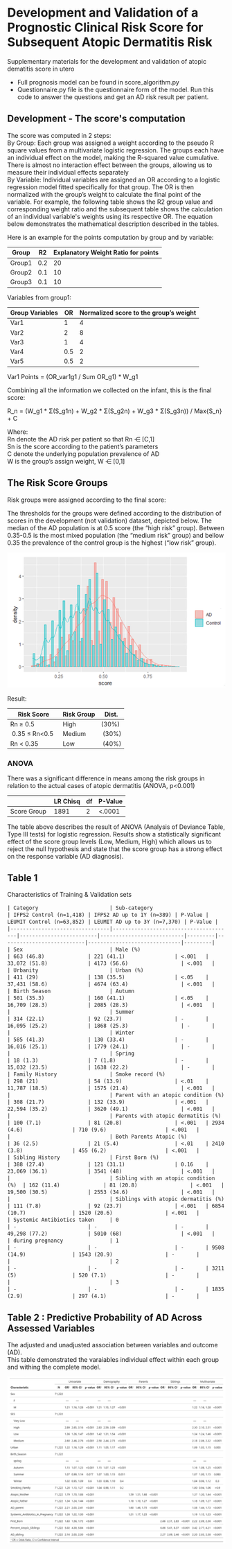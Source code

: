 # Development and Validation of a Prognostic Clinical Risk Score for Subsequent Atopic Dermatitis Risk  <br>
 Supplementary materials for the development and validation of atopic dematitis score in utero <br>
 * Full prognosis model can be found in score_algorithm.py <br>
 * Questionnaire.py file is the questionnaire form of the model. Run this code to answer the questions and get an AD risk result per patient.

## Development - The score's computation

The score was computed in 2 steps: <br>
By Group: Each group was assigned a weight according to the pseudo R square values from a multivariate logistic regression. The groups each have an individual effect on the model, making the R-squared value cumulative. There is almost no interaction effect between the groups, allowing us to measure their individual effects separately <br>
By Variable: Individual variables are assigned an OR according to a logistic regression model fitted specifically for that group. The OR is then normalized with the group’s weight to calculate the final point of the variable. For example, the following table shows the R2 group value and corresponding weight ratio and the subsequent table shows the calculation of an individual variable's weights using its respective OR. The equation below demonstrates the mathematical description described in the tables.  <br>

Here is an example for the points computation by group and by variable: <br>

| Group           | R2  | Explanatory Weight Ratio for points |
|-----------------|-----|-------------------------------------|
| Group1          | 0.2 | 20                                  |
| Group2          | 0.1 | 10                                  |
| Group3          | 0.1 | 10                                  |

Variables from group1: <br>

| Group Variables | OR  | Normalized score to the group’s weight |
|-----------------|-----|----------------------------------------|
| Var1            | 1   | 4                                      |
| Var2            | 2   | 8                                      |
| Var3            | 1   | 4                                      |
| Var4            | 0.5 | 2                                      |
| Var5            | 0.5 | 2                                      |

 
Var1 Points = (OR_var1g1 / Sum OR_g1) * W_g1 

Combining all the information we collected on the infant, this is the final score: <br>

R_n = (W_g1 * Σ(S_g1n) + W_g2 * Σ(S_g2n) + W_g3 * Σ(S_g3n)) / Max{S_n} + C


Where: <br>
Rn denote the AD risk per patient so that Rn ⋲ [C,1] <br>
Sn is the score according to the patient’s parameters <br> 
C denote the underlying population prevalence of AD <br> 
W is the group’s assign weight, W ⋲ [0,1] <br>


## The Risk Score Groups

Risk groups were assigned according to the final score: <br>

The thresholds for the groups were defined according to the distribution of scores in the development (not validation) dataset, depicted below. The median of the AD population is at 0.5 score (the “high risk” group). Between 0.35-0.5 is the most mixed population (the “medium risk” group) and bellow 0.35 the prevalence of the control group is the highest (“low risk” group).


<img src="score dist.png"/>


Result:

| Risk Score     | Risk Group | Dist. |
|----------------|------------|-------|
| Rn ≥ 0.5       | High       | (30%) |
| 0.35 ≤ Rn<0.5  | Medium     | (30%) |
| Rn < 0.35      | Low        | (40%) |

### ANOVA

There was a significant difference in means among the risk groups in relation to the actual cases of atopic dermatitis (ANOVA, p<0.001)

|             | LR Chisq | df | P-Value |
|-------------|----------|----|---------|
| Score Group | 1891     | 2  | <.0001  |

The table above describes the result of ANOVA (Analysis of Deviance Table, Type III tests) for logistic regression. Results show a statistically significant effect of the score group levels (Low, Medium, High) which allows us to reject the null hypothesis and state that the score group has a strong effect on the response variable (AD diagnosis). 

## Table 1 **<br>**

Characteristics of Training & Validation sets

```
| Category                       | Sub-category                          | IFPS2 Control (n=1,418) | IFPS2 AD up to 1Y (n=389) | P-Value | LEUMIT Control (n=63,852) | LEUMIT AD up to 3Y (n=7,370) | P-Value |
|--------------------------------|---------------------------------------|-------------------------|---------------------------|---------|---------------------------|------------------------------|---------|
| Sex                            | Male (%)                              | 663 (46.8)              | 221 (41.1)                | <.001   | 33,072 (51.8)             | 4173 (56.6)                 | <.001   |
| Urbanity                       | Urban (%)                             | 411 (29)                | 138 (35.5)                | <.05    | 37,431 (58.6)             | 4674 (63.4)                 | <.001   |
| Birth Season                   | Autumn                                | 501 (35.3)              | 160 (41.1)                | <.05    | 16,709 (28.3)             | 2085 (28.3)                 | <.001   |
|                                | Summer                                | 314 (22.1)              | 92 (23.7)                 | -       | 16,095 (25.2)             | 1868 (25.3)                 | -       |
|                                | Winter                                | 585 (41.3)              | 130 (33.4)                | -       | 16,016 (25.1)             | 1779 (24.1)                 | -       |
|                                | Spring                                | 18 (1.3)                | 7 (1.8)                   | -       | 15,032 (23.5)             | 1638 (22.2)                 | -       |
| Family History                 | Smoke record (%)                      | 298 (21)                | 54 (13.9)                 | <.01    | 11,787 (18.5)             | 1575 (21.4)                 | <.001   |
|                                | Parent with an atopic condition (%)   | 308 (21.7)              | 132 (33.9)                | <.001   | 22,594 (35.2)             | 3620 (49.1)                 | <.001   |
|                                | Parents with atopic dermatitis (%)    | 100 (7.1)               | 81 (20.8)                 | <.001   | 2934 (4.6)                | 710 (9.6)                   | <.001   |
|                                | Both Parents Atopic (%)               | 36 (2.5)                | 21 (5.4)                  | <.01    | 2410 (3.8)                | 455 (6.2)                   | <.001   |
| Sibling History                | First Born (%)                        | 388 (27.4)              | 121 (31.1)                | 0.16    | 23,069 (36.1)             | 3541 (48)                   | <.001   |
|                                | Sibling with an atopic condition (%)  | 162 (11.4)              | 81 (20.8)                 | <.001   | 19,500 (30.5)             | 2553 (34.6)                 | <.001   |
|                                | Siblings with atopic dermatitis (%)   | 111 (7.8)               | 92 (23.7)                 | <.001   | 6854 (10.7)               | 1520 (20.6)                 | <.001   |
| Systemic Antibiotics taken     | 0                                     | -                       | -                         | -       | 49,298 (77.2)             | 5010 (68)                   | <.001   |
| during pregnancy               | 1                                     | -                       | -                         | -       | 9508 (14.9)               | 1543 (20.9)                 | -       |
|                                | 2                                     | -                       | -                         | -       | 3211 (5)                  | 520 (7.1)                   | -       |
|                                | 3                                     | -                       | -                         | -       | 1835 (2.9)                | 297 (4.1)                   | -       |

```


## Table 2 : Predictive Probability of AD Across Assessed Variables **<br>**

The adjusted and unadjusted association between variables and outcome (AD). <br>
This table demonstrated the varaiables individual effect within each group and withing the complete model. 

<img src="table 2.png"/>


